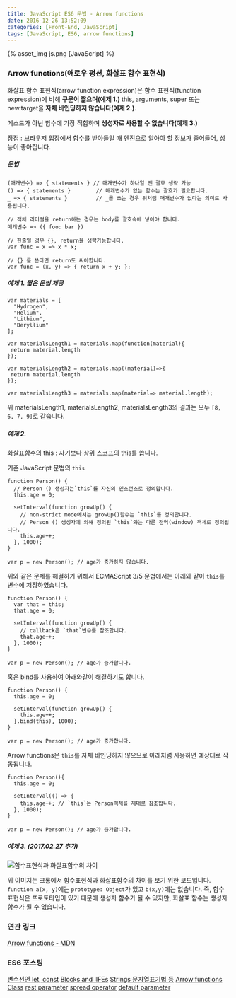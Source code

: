 ```yaml
---
title: JavaScript ES6 문법 - Arrow functions
date: 2016-12-26 13:52:09
categories: [Front-End, JavaScript]
tags: [JavaScript, ES6, arrow functions]
---
```


{% asset_img js.png [JavaScript] %}

### Arrow functions(애로우 펑션, 화살표 함수 표현식)


화살표 함수 표현식(arrow function expression)은 함수 표현식(function expression)에 비해 **구문이 짧으며(예제 1.)**
this, arguments, super 또는 new.target을 **자체 바인딩하지 않습니다(예제 2.)**.

메소드가 아닌 함수에 가장 적합하며 **생성자로 사용할 수 없습니다(예제 3.)**

장점 : 브라우저 입장에서 함수를 받아들일 때 엔진으로 알아야 할 정보가 줄어들어, 성능이 좋아집니다.

##### 문법 
```
(매개변수) => { statements } // 매개변수가 하나일 땐 괄호 생략 가능
() => { statements }        // 매개변수가 없는 함수는 괄호가 필요합니다.
_ => { statements }         // _를 쓰는 경우 위처럼 매개변수가 없다는 의미로 사용됩니다. 

// 객체 리터럴을 return하는 경우는 body를 괄호속에 넣어야 합니다. 
매개변수 => ({ foo: bar })
```

```
// 한줄일 경우 {}, return을 생략가능합니다.
var func = x => x * x;

// {} 를 쓴다면 return도 써야합니다. 
var func = (x, y) => { return x + y; };
```

##### 예제 1. 짧은 문법 제공 
```
var materials = [
  "Hydrogen",
  "Helium",
  "Lithium",
  "Beryllium"
];

var materialsLength1 = materials.map(function(material){ 
 return material.length 
});

var materialsLength2 = materials.map((material)=>{
 return material.length
});

var materialsLength3 = materials.map(material=> material.length);
```

위 materialsLength1, materialsLength2, materialsLength3의 결과는 모두 `[8, 6, 7, 9]`로 같습니다. 

##### 예제 2. 

화살표함수의 this : 자기보다 상위 스코프의 this를 씁니다. 

기존 JavaScript 문법의 `this`
```
function Person() {
  // Person () 생성자는`this`를 자신의 인스턴스로 정의합니다.
  this.age = 0;

  setInterval(function growUp() {
    // non-strict mode에서는 growUp()함수는 `this`를 정의합니다.
    // Person () 생성자에 의해 정의된 `this`와는 다른 전역(window) 객체로 정의됩니다.
    this.age++; 
  }, 1000);
}

var p = new Person(); // age가 증가하지 않습니다. 
```
위와 같은 문제를 해결하기 위해서 ECMAScript 3/5 문법에서는 아래와 같이 `this`를 변수에 저장하였습니다.
```
function Person() {
  var that = this;
  that.age = 0;

  setInterval(function growUp() {
    // callback은 `that`변수를 참조합니다. 
    that.age++;
  }, 1000);
}

var p = new Person(); // age가 증가합니다. 
```

혹은 bind를 사용하여 아래와같이 해결하기도 합니다. 
```
function Person() {
  this.age = 0;

  setInterval(function growUp() {
    this.age++;
  }.bind(this), 1000);
}

var p = new Person(); // age가 증가합니다. 
```

Arrow functions은 `this`를 자체 바인딩하지 않으므로 아래처럼 사용하면 예상대로 작동됩니다. 
```
function Person(){
  this.age = 0;

  setInterval(() => {
    this.age++; // `this`는 Person객체를 제대로 참조합니다. 
  }, 1000);
}

var p = new Person(); // age가 증가합니다. 
```

##### 예제 3. (2017.02.27 추가)

![함수표현식과 화살표함수의 차이](Image.png)

위 이미지는 크롬에서 함수표현식과 화살표함수의 차이를 보기 위한 코드입니다. 
`function a(x, y)`에는 `prototype: Object`가 있고 `b(x,y)`에는 없습니다. 
즉, 함수표현식은 프로토타입이 있기 때문에 생성자 함수가 될 수 있지만, 화살표 함수는 생성자 함수가 될 수 없습니다. 


### 연관 링크 
[Arrow functions - MDN](https://developer.mozilla.org/en-US/docs/Web/JavaScript/Reference/Functions/Arrow_functions)

### ES6 포스팅
[변수선언 let, const](https://sharryhong.github.io/2016/12/25/javascript-es6/)
[Blocks and IIFEs](https://sharryhong.github.io/2017/02/02/javascript-es6-blocks/)
[Strings 문자열표기법 등](https://sharryhong.github.io/2017/02/03/javascript-es6-string/)
[Arrow functions](https://sharryhong.github.io/2016/12/26/javascript-es6-arrow-functions/)
[Class](https://sharryhong.github.io/2017/02/06/javascript-es6-class/)
[rest parameter](https://sharryhong.github.io/2017/02/26/javascript-ex6-restparameter/)
[spread operator](https://sharryhong.github.io/2017/02/27/javascript-ex6-spread-operator/)
[default parameter](https://sharryhong.github.io/2017/03/01/javascript-ex6-default-parameter/)
